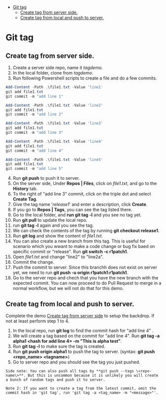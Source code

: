 
- [Git tag](#git-tag)
  - [Create tag from server side.](#create-tag-from-server-side)
  - [Create tag from local and push to server.](#create-tag-from-local-and-push-to-server)

# Git tag
## Create tag from server side.
1. Create a server side repo, name it *tagdemo*.
2. In the local folder, clone from *tagdemo*.
3. Run following Powershell scripts to create a file and do a few commits.
```Powershell
Add-Content -Path .\file1.txt -Value 'line1'
git add file1.txt
git commit -m "add line 1"

Add-Content -Path .\file1.txt -Value 'line2'
git add file1.txt
git commit -m "add line 2"

Add-Content -Path .\file1.txt -Value 'line3'
git add file1.txt
git commit -m "add line 3"

Add-Content -Path .\file1.txt -Value 'line4'
git add file1.txt
git commit -m "add line 4"

Add-Content -Path .\file1.txt -Value 'line5'
git add file1.txt
git commit -m "add line 5"
```
4. Run **git push** to push it to server.
5. On the server side, Under **Repos | Files**, click on *file1.txt*, and go to the **History** tab.
6. To the right of "add line 3" commit, click on the triple dot and select **Create Tag**.
7. Give the tag name '*release1*' and enter a description, click **Create**.
8. If you go to **Repos | Tags**, you can see the tag listed there.
9.  Go to the local folder, and **run git tag -l** and you see no tag yet.
10. Run **git pull** to update the local repo.
11. run **git tag -l** again and you see the tag.
12. We can check the contents of the tag by running **git checkout release1**.
13. Run **git log** and show the content of *file1.txt*.
14. You can also create a new branch from this tag. This is useful for scenario which you wwant to make a code change or bug fix baed on specific commit or "release". Run **git switch -c r1patch1**.
15. Open *file1.txt* and change "line2" to "line2a".
16. Commit the change.
17. Push the commit to server. Since this branchh does not exist on server yet, we need to run **git push -u origin r1patch1:r1patch1**.
18. Go to the server repo and chech that you have the new branch with the expected commit. You can now proceed to do Pull Request to merge in a normal workflow, but we will not do that for this demo.
  
## Create tag from local and push to server.
Complete the demo [Create tag from server side](#create-tag-from-server-side) to setup the backdrop. If not at least perform step 1 to 4.
1. In the local repo, run **git log** to find the commit hash for "add line 4" .
2. We will create a tag based on the commit for "add line 4". Run **git tag -a alpha1 \<hash for add line 4\> -m "This is alpha test"**.
3. Run **git tag -l** to make sure the tag is created.
4. Run **git push origin alpha1** to push the tag to server. (syntax: **git push \<repo_name\> \<tagname\>**)
5. Go to server repo and you should see the tag you just pushed.
```text
Side note: You can also push all tags by **git push --tags \<repo-name\>**. But this is uncommon because it is unlikely you will create a bunch of random tags and push it to server.
```
```text
Note 2: If you want to create a tag from the latest commit, omit the commit hash in 'git tag', run 'git tag -a <tag_name> -m "<message>"'.
```